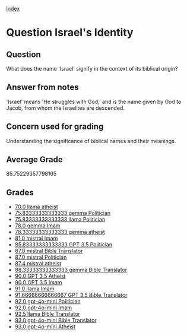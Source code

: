 
[Index](../../index.md)
# Question Israel's Identity
## Question
What does the name 'Israel' signify in the context of its biblical origin?

## Answer from notes
'Israel' means 'He struggles with God,' and is the name given by God to Jacob, from whom the Israelites are descended.

## Concern used for grading
Understanding the significance of biblical names and their meanings.

## Average Grade
85.75229357798165

## Grades
 * [70.0 llama atheist](../answers/llama_atheist/Israel_s_Identity.md)
 * [75.83333333333333 gemma Politician](../answers/gemma_Politician/Israel_s_Identity.md)
 * [75.83333333333333 llama Politician](../answers/llama_Politician/Israel_s_Identity.md)
 * [78.0 gemma Imam](../answers/gemma_Imam/Israel_s_Identity.md)
 * [78.33333333333333 gemma atheist](../answers/gemma_atheist/Israel_s_Identity.md)
 * [81.0 mistral Imam](../answers/mistral_Imam/Israel_s_Identity.md)
 * [85.83333333333333 GPT 3.5 Politician](../answers/GPT_3.5_Politician/Israel_s_Identity.md)
 * [87.0 mistral Bible Translator](../answers/mistral_Bible_Translator/Israel_s_Identity.md)
 * [87.0 mistral Politician](../answers/mistral_Politician/Israel_s_Identity.md)
 * [87.4 mistral atheist](../answers/mistral_atheist/Israel_s_Identity.md)
 * [88.33333333333333 gemma Bible Translator](../answers/gemma_Bible_Translator/Israel_s_Identity.md)
 * [90.0 GPT 3.5 Atheist](../answers/GPT_3.5_Atheist/Israel_s_Identity.md)
 * [90.0 GPT 3.5 Imam](../answers/GPT_3.5_Imam/Israel_s_Identity.md)
 * [91.0 llama Imam](../answers/llama_Imam/Israel_s_Identity.md)
 * [91.66666666666667 GPT 3.5 Bible Translator](../answers/GPT_3.5_Bible_Translator/Israel_s_Identity.md)
 * [92.0 gpt-4o-mini Politician](../answers/gpt-4o-mini_Politician/Israel_s_Identity.md)
 * [92.0 gpt-4o-mini Imam](../answers/gpt-4o-mini_Imam/Israel_s_Identity.md)
 * [92.5 llama Bible Translator](../answers/llama_Bible_Translator/Israel_s_Identity.md)
 * [93.0 gpt-4o-mini Bible Translator](../answers/gpt-4o-mini_Bible_Translator/Israel_s_Identity.md)
 * [93.0 gpt-4o-mini Atheist](../answers/gpt-4o-mini_Atheist/Israel_s_Identity.md)
